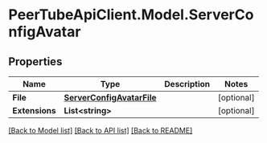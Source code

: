 # PeerTubeApiClient.Model.ServerConfigAvatar

## Properties

Name | Type | Description | Notes
------------ | ------------- | ------------- | -------------
**File** | [**ServerConfigAvatarFile**](ServerConfigAvatarFile.md) |  | [optional] 
**Extensions** | **List&lt;string&gt;** |  | [optional] 

[[Back to Model list]](../README.md#documentation-for-models) [[Back to API list]](../README.md#documentation-for-api-endpoints) [[Back to README]](../README.md)

